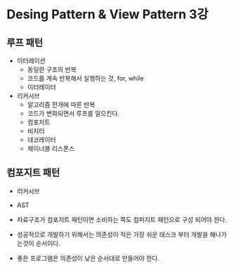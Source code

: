 # Desing Pattern & View Pattern 3강 

## 루프 패턴
  - 이터레이션
    - 동일한 구조의 반복
    - 코드를 계속 반복해서 실행하는 것, for, while
    - 이터레이터
  - 리커시브
    - 알고리즘 전개에 따른 반복
    - 코드가 변화되면서 루프를 일으킨다.
    - 컴포지트
    - 비지터
    - 데코레이터
    - 체이너블 리스폰스

## 컴포지트 패턴
  - 리커시브
  - AST
  - 자료구조가 컴포지트 패턴이면 소비하는 쪽도 컴퍼지트 패턴으로 구성 되어야 한다.


  - 성공적으로 개발하기 위해서는 의존성이 적은 가장 쉬운 태스크 부터 개발을 해나가는것이 순서이다.
  - 좋은 프로그램은 의존성이 낮은 순서대로 만들어야 한다.




